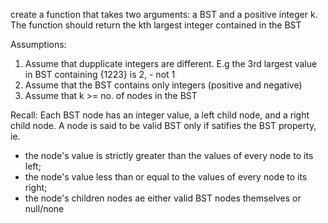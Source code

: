 create a function that takes two arguments: a BST and a positive integer k.
The function should return the kth largest integer contained in the BST

Assumptions:

1. Assume that dupplicate integers are different. E.g the 3rd largest value
   in BST containing {1223} is 2, - not 1
2. Assume that the BST contains only integers (positive and negative)
3. Assume that k >= no. of nodes in the BST

Recall:
Each BST node has an integer value, a left child node, and a right child node.
A node is said to be valid BST only if satifies the BST property, ie.

- the node's value is strictly greater than the values of every node to its left;
- the node's value less than or equal to the values of every node to its right;
- the node's children nodes ae either valid BST nodes themselves or null/none
